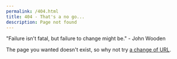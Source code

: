 ```yaml
---
permalink: /404.html
title: 404 - That's a no go...
description: Page not found
---
```


"Failure isn't fatal, but failure to change might be." - John Wooden

The page you wanted doesn't exist, so why not try [a change of URL](https://nmbell.github.io).
